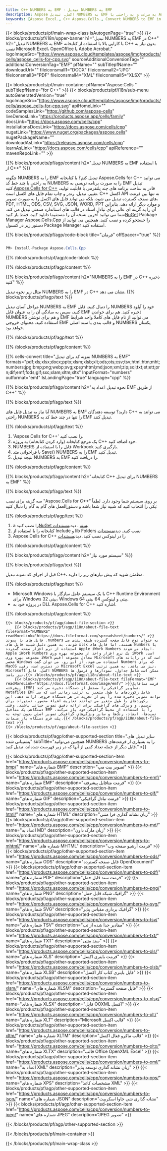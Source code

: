 ```yaml
---
title: C++ NUMBERS به EMF - تبدیل NUMBERS به EMF
description: Aspose اکسل. تبدیل NUMBERS به EMF به سرعت و به راحتی با Aspose.Cells. C++ NUMBERS به EMF. C++ NUMBERS را به EMF ذخیره کنید. NUMBERS را با استفاده از 01831734 ذخیره کنید.
keywords: [Aspose Excel., C++ Aspose.Cells., Convert NUMBERS to EMF in C++., Save NUMBERS to EMF using C++., C++ NUMBERS to EMF saveformat., NUMBERS to EMF Converter., C++ Save NUMBERS as EMF]
---
```

{{< blocks/products/pf/main-wrap-class isAutogenPage="true" >}}
{{< blocks/products/pf/i18n/upper-banner h1="تبدیل NUMBERS به EMF در C++" h2="تبدیل NUMBERS به EMF با کارایی بالا با استفاده از کتابخانه C++ بدون نیاز به نصب Microsoft Excel، OpenOffice یا Adobe Acrobat." logoImageSrc="https://www.aspose.cloud/templates/aspose/img/products/cells/aspose_cells-for-cpp.svg" sourceAdditionalConversionTag="" additionalConversionTag="EMF" pfName="" subTitlepfName="" downloadUrl="" fileiconsmall1="DOCX" fileiconsmall2="JPG" fileiconsmall3="PDF" fileiconsmall4="XML" fileiconsmall5="XLSX" >}}

{{< blocks/products/pf/main-container pfName="Aspose.Cells " subTitlepfName="for C++" >}}
{{< blocks/products/pf/i18n/sub-menu autoGeneratedVersion="true" logoImageSrc="https://www.aspose.cloud/templates/aspose/img/products/cells/aspose_cells-for-cpp.svg" apiHomeLink="" codeSamplesLink="https://github.com/aspose-cells" liveDemosLink="https://products.aspose.app/cells/family" docsLink="https://docs.aspose.com/cells/cpp" installationsDocsLink="https://docs.aspose.com/cells/cpp" nugetLink="https://www.nuget.org/packages/aspose.cells" nugetPackageName="" downloadAsLink="https://releases.aspose.com/cells/cpp" learnAsLink="https://docs.aspose.com/cells/cpp" apiReference="" mavenRepoLink="" >}}


{{% blocks/products/pf/agp/content h2="تبدیل NUMBERS به EMF با استفاده از C++" %}}

 چگونه NUMBERS را به EMF تبدیل کنم؟ با کتابخانه Aspose.Cells for C++ می توانید به راحتی با چند خط کد NUMBERS را به صورت برنامه نویسی به EMF تبدیل کنید.[Aspose.Cells for C++](https://products.aspose.com/cells/cpp) قادر به ساخت برنامه های چند پلتفرمی با قابلیت تولید، تغییر، تبدیل، رندر و چاپ تمام فایل های اکسل است. C++ اکسل API نه تنها بین فرمت های صفحه گسترده تبدیل می شود، بلکه می تواند فایل های اکسل را به صورت تصویر، PDF, HTML, ODS, CSV, SVG, JSON, WORD, PPT و موارد دیگر ارائه دهد، بنابراین آن را به گزینه ای عالی برای تبادل اسناد در قالب های استاندارد صنعتی تبدیل می کند. شما می توانید آخرین نسخه آن را مستقیما دانلود کنید، فقط باز کنید[NuGet](https://www.nuget.org/packages/Aspose.Cells.Cpp/) Package Manager Aspose.Cells.Cpp را جستجو کرده و نصب کنید. همچنین می توانید از دستور زیر در کنسول Package Manager استفاده کنید.

{{% blocks/products/pf/agp/code-block title="فرمان" offSpacer="true" %}}

```cs

PM> Install-Package Aspose.Cells.Cpp

```

{{% /blocks/products/pf/agp/code-block %}}

{{% /blocks/products/pf/agp/content %}}

{{% blocks/products/pf/agp/content h2="NUMBERS را به EMF در C++ ذخیره کنید" %}}

مثال زیر نحوه تبدیل NUMBERS را به EMF در C++ نشان می دهد.
{{% blocks/products/pf/agp/text %}}

مراحل آسان تبدیل NUMBERS به EMF را دنبال کنید. فایل NUMBERS خود را آپلود کنید، سپس به سادگی آن را به عنوان فایل EMF ذخیره کنید. هم برای خواندن NUMBERS و هم برای نوشتن EMF می توانید از نام فایل های کاملا واجد شرایط استفاده کنید. محتوای خروجی EMF و قالب بندی با سند اصلی NUMBERS یکسان خواهد بود.

{{% /blocks/products/pf/agp/text %}}

{{% /blocks/products/pf/agp/content %}}

{{% cells-convert title="نمونه کد برای تبدیل NUMBERS به EMF" formats="pdf;xls;xlsx;docx;pptx;xlsm;xlsb;xlt;ods;ots;csv;tsv;html;htm;mht;numbers;jpg;bmp;png;webp;svg;xps;mhtml;md;json;xml;zip;sql;txt;et;ett;prn;dif;emf;fods;gif;sxc;xlam;xltm;xltx" InputFormat="numbers" outformat="emf" IsLandingPage="true" language="cpp" %}}

{{% blocks/products/pf/agp/content h2="نحوه تبدیل اعداد به EMF از طریق C++" %}}

{{% blocks/products/pf/agp/text %}}

آیا نیاز به تبدیل فایل های NUMBERS به EMF دارید؟ توسعه دهندگان C++ می توانند به راحتی NUMBERS را تنها در چند خط کد به EMF تبدیل کنند.

{{% /blocks/products/pf/agp/text %}}

1.  'Aspose.Cells for C++' را نصب کنید.
1.  یک مرجع کتابخانه (وارد کردن کتابخانه) به پروژه C++ خود اضافه کنید.
1.  NUMBERS فایل را با استفاده از Workbook بارگیری کنید.
1.  با فراخوانی متد Save() NUMBERS را به EMF تبدیل کنید.
1.  نتیجه تبدیل NUMBERS به EMF را دریافت کنید.

{{% /blocks/products/pf/agp/content %}}

{{% blocks/products/pf/agp/content h2="کتابخانه C++ برای تبدیل NUMBERS به EMF" %}}

{{% blocks/products/pf/agp/text %}}

سه گزینه برای نصب "Aspose.Cells for C++" بر روی سیستم شما وجود دارد. لطفاً یکی را انتخاب کنید که شبیه نیاز شما باشد و دستورالعمل های گام به گام را دنبال کنید:

{{% /blocks/products/pf/agp/text %}}

1.  a را نصب کنید[NuGet بسته](https://www.nuget.org/packages/Aspose.Cells.Cpp/) . دیدن[مستندات](https://docs.aspose.com/cells/cpp/installation/#using-nuget-package-manager)
1.  کتابخانه را با استفاده از Include و lib Folders نصب کنید. دیدن[مستندات](https://docs.aspose.com/cells/cpp/installation/#using-include-and-lib-folders)
1.  Aspose.Cells for C++ را در لینوکس نصب کنید. دیدن[مستندات](https://docs.aspose.com/cells/cpp/installation/#installing-asposecells-for-c-in-linux)

{{% /blocks/products/pf/agp/content %}}

{{% blocks/products/pf/agp/content h2="سیستم مورد نیاز" %}}

{{% blocks/products/pf/agp/text %}}

 قبل از اجرای کد نمونه تبدیل C++، مطمئن شوید که پیش نیازهای زیر را دارید.

{{% /blocks/products/pf/agp/text %}}

- Microsoft Windows یا یک سیستم عامل سازگار با C++ Runtime Environment برای Windows 32 بیتی، Windows 64 بیتی و لینوکس 64 بیتی.
- در پروژه خود به DLL Aspose.Cells for C++ اشاره کنید.

{{% /blocks/products/pf/agp/content %}}

<!-- aboutfile Starts -->
    {{< blocks/products/pf/agp/about-file-section >}}
        {{< blocks/products/pf/agp/i18n/about-file-text fileFormat="NUMBERS" readMoreLink="https://docs.fileformat.com/spreadsheet/numbers/" >}} فایل های با پسوند .numbers به عنوان نوع فایل صفحه گسترده طبقه بندی می شوند، به همین دلیل شبیه فایل های xlsx هستند. اما فایل های Numbers با استفاده از نرم افزار صفحه گسترده Apple iWork Numbers ایجاد می شوند. Apple iWork Numbers یک نرم افزار واحد از مجموعه بهره وری iWork است. مجموعه بهره وری iWork معادل مجموعه آفیس Microsoft است که در رایانه های شخصی Windows استفاده می شود. از این رو، می توان گفت Numbers که برای MacOS در دسترس است، رقیب Microsoft Excel نیز می باشد. به همین ترتیب، Microsoft اکسل، فایل NUMBERS ممکن است شامل جداول، نمودارها و فرمول ها نیز باشد.{{< /blocks/products/pf/agp/i18n/about-file-text >}}
        {{< blocks/products/pf/agp/i18n/about-file-text fileFormat="EMF" readMoreLink="https://docs.fileformat.com/image/emf/" >}}فرمت متافایل پیشرفته (EMF) تصاویر گرافیکی را مستقل از دستگاه ذخیره می کند. Metafiles EMF شامل رکوردهای با طول متغیر به ترتیب زمانی است که می تواند تصویر ذخیره شده را پس از تجزیه در هر دستگاه خروجی ارائه دهد. این رکوردهای با طول متغیر می توانند تعاریف اشیاء محصور، دستورات برای ترسیم، و ویژگی های گرافیکی برای ارائه دقیق تصویر حیاتی باشند. وقتی دستگاهی یک متافیل EMF را با استفاده از محیط گرافیکی خود باز می‌کند، نسبت‌ها، ابعاد، رنگ‌ها و سایر ویژگی‌های گرافیکی تصویر اصلی بدون توجه به پلت فرم دستگاه باز می‌ماند.{{< /blocks/products/pf/agp/i18n/about-file-text >}}
    {{< /blocks/products/pf/agp/about-file-section >}}
<!-- aboutfile Ends -->

{{< blocks/products/pf/agp/other-supported-section title="سایر تبدیل های پشتیبانی شده" subTitle="همچنین می‌توانید NUMBERS را به بسیاری از فرمت‌های فایل دیگر از جمله تعداد کمی از آنها که در زیر فهرست شده‌اند، تبدیل کنید." >}}

{{< blocks/products/pf/agp/other-supported-section-item href="https://products.aspose.com/cells/cpp/conversion/numbers-to-bmp/" name="شماره های BMP" description="تصویر بیت مپ" >}}
{{< blocks/products/pf/agp/other-supported-section-item href="https://products.aspose.com/cells/cpp/conversion/numbers-to-emf/" name="شماره های EMF" description="فرمت متافایل پیشرفته" >}}
{{< blocks/products/pf/agp/other-supported-section-item href="https://products.aspose.com/cells/cpp/conversion/numbers-to-gif/" name="شماره های GIF" description="فرمت تبادل گرافیکی" >}}
{{< blocks/products/pf/agp/other-supported-section-item href="https://products.aspose.com/cells/cpp/conversion/numbers-to-html/" name="شماره های HTML" description="زبان نشانه گذاری فرا متنی" >}}
{{< blocks/products/pf/agp/other-supported-section-item href="https://products.aspose.com/cells/cpp/conversion/numbers-to-md/" name="اعداد به MD" description="زبان مارک داون" >}}
{{< blocks/products/pf/agp/other-supported-section-item href="https://products.aspose.com/cells/cpp/conversion/numbers-to-mhtml/" name="شماره های MHTML" description="فرمت آرشیو صفحه وب" >}}
{{< blocks/products/pf/agp/other-supported-section-item href="https://products.aspose.com/cells/cpp/conversion/numbers-to-ods/" name="شماره های ODS" description="فایل صفحه گسترده OpenDocument" >}}
{{< blocks/products/pf/agp/other-supported-section-item href="https://products.aspose.com/cells/cpp/conversion/numbers-to-pdf/" name="شماره های PDF" description="فرمت سند قابل حمل" >}}
{{< blocks/products/pf/agp/other-supported-section-item href="https://products.aspose.com/cells/cpp/conversion/numbers-to-png/" name="شماره های PNG" description="گرافیک شبکه قابل حمل" >}}
{{< blocks/products/pf/agp/other-supported-section-item href="https://products.aspose.com/cells/cpp/conversion/numbers-to-svg/" name="شماره های SVG" description="گرافیک برداری مقیاس پذیر" >}}
{{< blocks/products/pf/agp/other-supported-section-item href="https://products.aspose.com/cells/cpp/conversion/numbers-to-tsv/" name="شماره های TSV" description="مقادیر جدا شده از تب" >}}
{{< blocks/products/pf/agp/other-supported-section-item href="https://products.aspose.com/cells/cpp/conversion/numbers-to-txt/" name="شماره های TXT" description="سند متنی" >}}
{{< blocks/products/pf/agp/other-supported-section-item href="https://products.aspose.com/cells/cpp/conversion/numbers-to-xls/" name="شماره های XLS" description="فرمت باینری اکسل" >}}
{{< blocks/products/pf/agp/other-supported-section-item href="https://products.aspose.com/cells/cpp/conversion/numbers-to-xlsb/" name="شماره های XLSB" description="فایل باینری کتاب کار اکسل" >}}
{{< blocks/products/pf/agp/other-supported-section-item href="https://products.aspose.com/cells/cpp/conversion/numbers-to-xlsm/" name="شماره های XLSM" description="فایل صفحه گسترده" >}}
{{< blocks/products/pf/agp/other-supported-section-item href="https://products.aspose.com/cells/cpp/conversion/numbers-to-xlsx/" name="شماره های XLSX" description="فایل OOXML اکسل" >}}
{{< blocks/products/pf/agp/other-supported-section-item href="https://products.aspose.com/cells/cpp/conversion/numbers-to-xlt/" name="شماره های XLT" description="Microsoft قالب اکسل" >}}
{{< blocks/products/pf/agp/other-supported-section-item href="https://products.aspose.com/cells/cpp/conversion/numbers-to-xltm/" name="شماره های XLTM" description="قالب ماکرو فعال اکسل" >}}
{{< blocks/products/pf/agp/other-supported-section-item href="https://products.aspose.com/cells/cpp/conversion/numbers-to-xltx/" name="شماره های XLTX" description="قالب Office OpenXML Excel" >}}
{{< blocks/products/pf/agp/other-supported-section-item href="https://products.aspose.com/cells/cpp/conversion/numbers-to-xml/" name="اعداد به XML" description="زبان نشانه گذاری توسعه پذیر" >}}
{{< blocks/products/pf/agp/other-supported-section-item href="https://products.aspose.com/cells/cpp/conversion/numbers-to-xps/" name="شماره های XPS" description="مشخصات کاغذ XML" >}}
{{< blocks/products/pf/agp/other-supported-section-item href="https://products.aspose.com/cells/cpp/conversion/numbers-to-json/" name="شماره های JSON" description="نشانه گذاری شی جاوا اسکریپت" >}}
{{< blocks/products/pf/agp/other-supported-section-item href="https://products.aspose.com/cells/cpp/conversion/numbers-to-jpeg/" name="شماره های JPEG" description="JPEG تصویر" >}}

{{< /blocks/products/pf/agp/other-supported-section >}}

{{< /blocks/products/pf/main-container >}}
    
{{< /blocks/products/pf/main-wrap-class >}}
